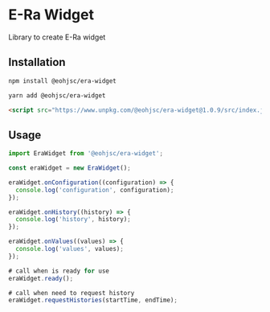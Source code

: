 # E-Ra Widget
Library to create E-Ra widget

## Installation
```bash
npm install @eohjsc/era-widget
```
```bash
yarn add @eohjsc/era-widget
```
```html
<script src="https://www.unpkg.com/@eohjsc/era-widget@1.0.9/src/index.js"></script>
```
## Usage
```javascript
import EraWidget from '@eohjsc/era-widget';

const eraWidget = new EraWidget();

eraWidget.onConfiguration((configuration) => {
  console.log('configuration', configuration);
});

eraWidget.onHistory((history) => {
  console.log('history', history);
});

eraWidget.onValues((values) => {
  console.log('values', values);
});

# call when is ready for use
eraWidget.ready(); 

# call when need to request history
eraWidget.requestHistories(startTime, endTime);


